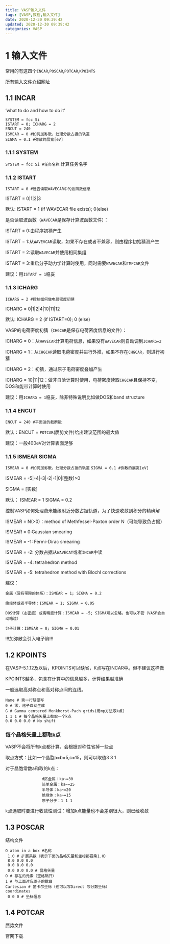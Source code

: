 ```yaml
---
title: VASP输入文件
tags: [VASP,教程,输入文件]
date: 2020-12-30 09:39:42
updated: 2020-12-30 09:39:42
categories: VASP
---
```


# 1 输入文件
常用的有这四个`INCAR`,`POSCAR`,`POTCAR`,`KPOINTS`

[所有输入文件介绍网址](https://cms.mpi.univie.ac.at/vasp/guide/node50.html)

<!-- more -->

## 1.1 INCAR
‘what to do and how to do it’
```
SYSTEM = fcc Si
ISTART = 0; ICHARG = 2
ENCUT = 240
ISMEAR = 0 #如何加弥散，处理分数占据的轨道
SIGMA = 0.1 #弥散的展宽[eV]
```
### 1.1.1 SYSTEM
`SYSTEM = fcc Si #任务名称`
计算任务名字

### 1.1.2 ISTART
`ISTART = 0 #是否读取WAVECAR中的波函数信息`

ISTART = 0|1|2|3

默认: ISTART = 1 (if WAVECAR file exists); 0(else)

是否读取波函数（`WAVECAR`是保存计算波函数文件）：

ISTART = 0:由程序初猜产生

ISTART = 1:从`WAVEVCAR`读取，如果不存在或者不兼容，则由程序初始猜测产生

ISTART = 2:读取`WAVECAR`并使用相同集组

ISTART = 3:重启分子动力学计算时使用，同时需要`WAVECAR`和`TMPCAR`文件


建议：用`ISTART = 1`稳妥


### 1.1.3 ICHARG
`ICHARG = 2 #控制如何做电荷密度初猜`

ICHARG = 0|1|2|4|10|11|12

默认: ICHARG = 2 (if ISTART=0); 0 (else)

VASP的电荷密度初猜（`CHGCAR`是保存电荷密度信息的文件）：

ICHARG = 0：从`WAVECAR`计算电荷信息，如果没有`WAVECAR`则自动调到`ICHARG=2`

ICHARG = 1：从`CHGCAR`读取电荷密度并进行外推，如果不存在`CHGCAR`，则进行初猜

ICHARG = 2：初猜，通过原子电荷密度叠加产生

ICHARG = 10|11|12：做非自洽计算时使用，电荷密度读取`CHGCAR`且保持不变，DOS和能带计算时使用

建议：用`ICHARG = 1`稳妥，除非特殊说明比如做DOS和band structure

### 1.1.4 ENCUT
`ENCUT = 240 #平面波的截断能`

默认：ENCUT = `POTCAR`(赝势文件)给出建议范围的最大值

建议：一般400eV对计算表面足够

### 1.1.5 ISMEAR SIGMA
`ISMEAR = 0 #如何加弥散，处理分数占据的轨道`
`SIGMA = 0.1 #弥散的展宽[eV]`

ISMEAR = -5|-4|-3|-2|-1|0|[整数]>0

SIGMA = [实数]

默认： ISMEAR = 1
      SIGMA = 0.2

控制VASP如何处理费米能级附近分数占据轨道，为了快速收敛到积分的精确解

ISMEAR = N(>0)：method of Methfessel-Paxton order N（可能导致负占据）

ISMEAR = 0:Gaussian smearing

ISMEAR = -1: Fermi-Dirac smearing

ISMEAR = -2: 分数占据从`WAVECAT`或者`INCAR`中读

ISMEAR = -4: tetrahedron method

ISMEAR = -5: tetrahedron method with Blochl corrections

建议：

    金属（没有带隙的体系）：ISMEAR = 1; SIGMA = 0.2

    绝缘体或者半导体：ISMEAR = 1; SIGMA = 0.05

    DOS计算（态密度）或高精度计算：ISMEAR = -5; SIGMA可以忽略，也可以不管（VASP会自动略过）

    分子计算：ISMEAR = 0; SIGMA = 0.01

!!!加弥散会引入电子熵!!!



## 1.2 KPOINTS
在VASP-5.1.12及以后，KPOINTS可以缺省，K点写在INCAR中。但不建议这样做

KPOINTS越多，包含在计算中的信息越多，计算结果越准确

一般选取高对称点和高对称点间的连线。

```
Name # 第一行随便写
0 # 零，格子自动生成
G # Gamma centered Monkhorst-Pach grids(用mp方法取k点)
1 1 1 # 每个晶格矢量上都取一个k点
0.0 0.0 0.0 # No shift
```

### 每个晶格矢量上都取k点
VASP不会将所有k点都计算，会根据对称性省掉一些点

取点方式：比如一个晶胞a=b=5,c=15，则可以取值3 3 1

对于晶胞常数a和取的k点：

                    d区金属：ka~=30
                    简单金属：ka~=25
                    半导体：ka~=20
                    绝缘体：ka~=15
                    原子分子：1 1 1

k点选取时要进行收敛性测试：增加k点能量也不会差别很大，则已经收敛

## 1.3 POSCAR
结构文件
```
O atom in a box #名称
 1.0 # 扩展系数（表示下面的晶格矢量和坐标都要乘1.0）
 8.0 0.0 0.0
 0.0 8.0 0.0
 0.0 0.0 8.0 # 晶格矢量
O # 存在的元素（空格隔开）
1 # 与上面对应原子的数目
Cartesian # 笛卡尔坐标（也可以写Direct 写分数坐标）
coordinates
 0 0 0 # 坐标信息
```

## 1.4 POTCAR

赝势文件

官网下载
